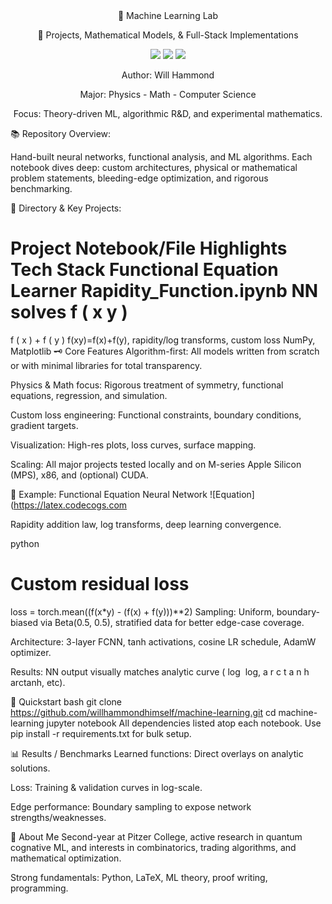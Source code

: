 <div align="center">
🚀 Machine Learning Lab
  
🧠 Projects, Mathematical Models, & Full-Stack Implementations
  
<img src="https://img.shields.io/badge/Python-3.8%2B-blue?style=flat&logo=python"> <img src="https://img.shields.io/badge/Jupyter-Notebook-FAE?style=flat&logo=jupyter"> <img src="https://img.shields.io/badge/License-MIT-green?style=flat">

Author: Will Hammond

Major: Physics - Math - Computer Science

Focus: Theory-driven ML, algorithmic R&D, and experimental mathematics.

</div>
📚 Repository Overview:

Hand-built neural networks, functional analysis, and ML algorithms.
Each notebook dives deep: custom architectures, physical or mathematical problem statements, bleeding-edge optimization, and rigorous benchmarking.

📂 Directory & Key Projects:

Project	Notebook/File	Highlights	Tech Stack
Functional Equation Learner	Rapidity_Function.ipynb	NN solves 
f
(
x
y
)
=
f
(
x
)
+
f
(
y
)
f(xy)=f(x)+f(y), rapidity/log transforms, custom loss	NumPy, Matplotlib
🗝️ Core Features
Algorithm-first: All models written from scratch or with minimal libraries for total transparency.

Physics & Math focus: Rigorous treatment of symmetry, functional equations, regression, and simulation.

Custom loss engineering: Functional constraints, boundary conditions, gradient targets.

Visualization: High-res plots, loss curves, surface mapping.

Scaling: All major projects tested locally and on M-series Apple Silicon (MPS), x86, and (optional) CUDA.

🧩 Example: Functional Equation Neural Network
![Equation](https://latex.codecogs.com

Rapidity addition law, log transforms, deep learning convergence.

python
# Custom residual loss
loss = torch.mean((f(x*y) - (f(x) + f(y)))**2)
Sampling: Uniform, boundary-biased via Beta(0.5, 0.5), stratified data for better edge-case coverage.

Architecture: 3-layer FCNN, tanh activations, cosine LR schedule, AdamW optimizer.

Results: NN output visually matches analytic curve (
log
⁡
log, 
a
r
c
t
a
n
h
arctanh, etc).

🏁 Quickstart
bash
git clone https://github.com/willhammondhimself/machine-learning.git
cd machine-learning
jupyter notebook
All dependencies listed atop each notebook. Use pip install -r requirements.txt for bulk setup.

📊 Results / Benchmarks
Learned functions: Direct overlays on analytic solutions.

Loss: Training & validation curves in log-scale.

Edge performance: Boundary sampling to expose network strengths/weaknesses.

🧠 About Me
Second-year at Pitzer College, active research in quantum cognative ML, and interests in combinatorics, trading algorithms, and mathematical optimization.

Strong fundamentals: Python, LaTeX, ML theory, proof writing, programming.
